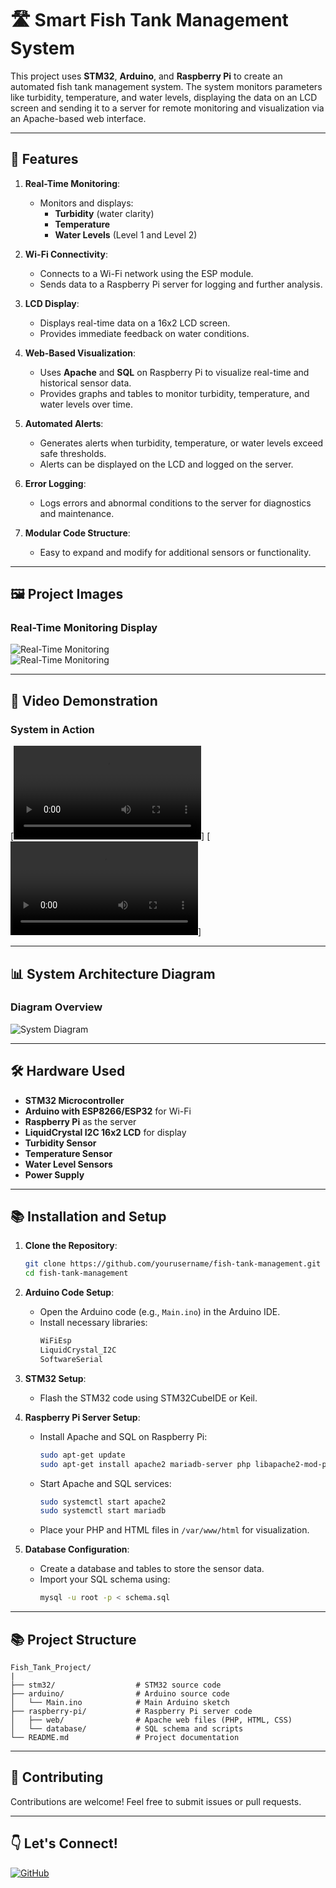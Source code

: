 # 🛣️ Smart Fish Tank Management System

This project uses **STM32**, **Arduino**, and **Raspberry Pi** to create an automated fish tank management system. The system monitors parameters like turbidity, temperature, and water levels, displaying the data on an LCD screen and sending it to a server for remote monitoring and visualization via an Apache-based web interface.

---

## 🔄 Features

1. **Real-Time Monitoring**:
   - Monitors and displays:
     - **Turbidity** (water clarity)
     - **Temperature**
     - **Water Levels** (Level 1 and Level 2)

2. **Wi-Fi Connectivity**:
   - Connects to a Wi-Fi network using the ESP module.
   - Sends data to a Raspberry Pi server for logging and further analysis.

3. **LCD Display**:
   - Displays real-time data on a 16x2 LCD screen.
   - Provides immediate feedback on water conditions.

4. **Web-Based Visualization**:
   - Uses **Apache** and **SQL** on Raspberry Pi to visualize real-time and historical sensor data.
   - Provides graphs and tables to monitor turbidity, temperature, and water levels over time.

5. **Automated Alerts**:
   - Generates alerts when turbidity, temperature, or water levels exceed safe thresholds.
   - Alerts can be displayed on the LCD and logged on the server.

6. **Error Logging**:
   - Logs errors and abnormal conditions to the server for diagnostics and maintenance.

7. **Modular Code Structure**:
   - Easy to expand and modify for additional sensors or functionality.

---

## 🖼️ Project Images

### Real-Time Monitoring Display

![Real-Time Monitoring](./image/main.png)  
![Real-Time Monitoring](./image/apache.png)  

---

## 🎥 Video Demonstration

### System in Action

[![Fish Tank Demo](./video/Clean.mp4)]
[![Fish Tank Demo](./video/Lcd.mp4)]

---

## 📊 System Architecture Diagram

### Diagram Overview

![System Diagram](./image/diagram.png)  

---

## 🛠️ Hardware Used

- **STM32 Microcontroller**
- **Arduino with ESP8266/ESP32** for Wi-Fi
- **Raspberry Pi** as the server
- **LiquidCrystal I2C 16x2 LCD** for display
- **Turbidity Sensor**
- **Temperature Sensor**
- **Water Level Sensors**
- **Power Supply**

---

## 📚 Installation and Setup

1. **Clone the Repository**:
   ```bash
   git clone https://github.com/yourusername/fish-tank-management.git
   cd fish-tank-management
   ```

2. **Arduino Code Setup**:
   - Open the Arduino code (e.g., `Main.ino`) in the Arduino IDE.
   - Install necessary libraries:
     ```bash
     WiFiEsp
     LiquidCrystal_I2C
     SoftwareSerial
     ```

3. **STM32 Setup**:
   - Flash the STM32 code using STM32CubeIDE or Keil.

4. **Raspberry Pi Server Setup**:
   - Install Apache and SQL on Raspberry Pi:
     ```bash
     sudo apt-get update
     sudo apt-get install apache2 mariadb-server php libapache2-mod-php php-mysql
     ```
   - Start Apache and SQL services:
     ```bash
     sudo systemctl start apache2
     sudo systemctl start mariadb
     ```
   - Place your PHP and HTML files in `/var/www/html` for visualization.

5. **Database Configuration**:
   - Create a database and tables to store the sensor data.
   - Import your SQL schema using:
     ```bash
     mysql -u root -p < schema.sql
     ```

---

## 📚 Project Structure

```
Fish_Tank_Project/
|
├── stm32/                  # STM32 source code
├── arduino/                # Arduino source code
│   └── Main.ino            # Main Arduino sketch
├── raspberry-pi/           # Raspberry Pi server code
│   ├── web/                # Apache web files (PHP, HTML, CSS)
│   └── database/           # SQL schema and scripts
└── README.md               # Project documentation
```

---

## 🌟 Contributing

Contributions are welcome! Feel free to submit issues or pull requests.

---

## 👇 Let's Connect!

[![GitHub](https://img.shields.io/badge/GitHub-Profile-blue?logo=github)](https://github.com/yourusername)
